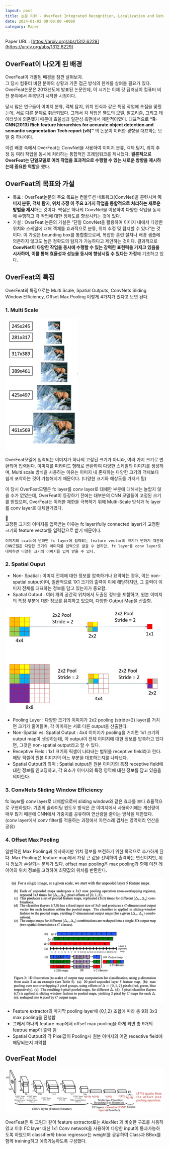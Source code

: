 ```yaml
---
layout: post
title: 논문 리뷰 - OverFeat Integrated Recognition, Localization and Detection using Convolutional Networks
date: 2024-01-02 00:00:00 +0000
category: Paper
---
```


Paper URL : [https://arxiv.org/abs/1312.6229](https://arxiv.org/abs/1312.6229)

## OverFeat이 나오게 된 배경

OverFeat이 개발된 배경을 잠깐 살펴보자.  
그 당시 컴퓨터 비전 분야의 상황과 기존 접근 방식의 한계를 살펴볼 필요가 있다. OverFeat논문은 2013년도에 발표된 논문인데, 이 시기는 이제 갓 딥러닝이 컴퓨터 비전 분야에서 주목받기 시작한 시점이다.

당시 많은 연구들이 이미지 분류, 객체 탐지, 위치 인식과 같은 특정 작업에 초점을 맞췄는데, 서로 다른 문제로 취급되었다. 그래서 각 작업은 별도의 모델, 알고리즘, 그리고 데이터셋에 의존했기 때문에 효율성과 일관성 측면에서 제한적이였다. 대표적으로 **“R-CNN(2013) Rich feature hierarchies for accurate object detection and semantic segmentation Tech report (v5)”** 의 논문이 이러한 경향을 대표하는 모델 중 하나이다.

이런 배경 속에서 OverFeat는 ConvNet을 사용하여 이미지 분류, 객체 탐지, 위치 추정 등 여러 작업을 동시에 처리하는 통합적인 프레임워크를 제시했다. **결론적으로 OverFeat는 단일모델로 여러 작업을 효과적으로 수행할 수 있는 새로운 방향을 제시하는데 중요한 역할**을 했다.

## OverFeat의 목표와 가설

- 목표 : OverFeat논문의 주요 목표는 컨볼루션 네트워크(ConvNet)을 훈련시켜 **이미지 분류, 객체 탐지, 위치 추정 이 주요 3가지 작업을 통합적으로 처리하는 새로운 방법을 제시**하는 것이다. 핵심은 하나의 ConvNet을 이용하여 다양한 작업을 동시에 수행하고 각 작업에 대한 정확도를 향상시키는 것에 있다.
- 가설 : OverFeat 논문의 가설은 “단일 ConvNet을 활용하여 이미지 내에서 다양한 위치와 스케일에 대해 객체를 효과적으로 분류, 위치 추정 및 탐지할 수 있다”는 것이다. 이 가설은 bounding box를 통합함으로써, 복잡한 훈련 절차나 배경 샘플에 의존하지 않고도 높은 정확도의 탐지가 가능하다고 제안하는 것이다. 결과적으로 **ConvNet이 다양한 작업을 동시에 수행할 수 있는 강력한 표현력을 가지고 있음을 시사하며, 이를 통해 효율성과 성능을 동시에 향상시킬 수 있다는 가정**에 기초하고 있다.

## OverFeat의 특징

OverFeat의 특징으로는 Multi Scale, Spatial Outputs, ConvNets Sliding Window Efficiency, Offset Max Pooling 이렇게 4가지가 있다고 보면 된다.

### 1. Multi Scale

![OverFeat-MultiScale](/public/img/OverFeat-MultiScale.png)

OverFeat모델에 입력되는 이미지가 하나의 고정된 크기가 아니라, 여러 가지 크기로 변환되어 입력된다. 이미지를 피라미드 형태로 변환하여 다양한 스케일의 이미지를 생성하며, Multi scale 방식을 사용하는 이유는 이미지 내 존재하는 다양한 크기의 객체보다 쉽게 포착하는 것이 가능해지기 때문이다. (다양한 크기와 해상도를 가지게 됨)

이 당시 OverFeat모델은 fc layer를 conv layer로 대체한 부분에 대해서는 놀랍지 않을 수가 없었는데, OverFeat이 등장하기 전에는 대부분의 CNN 모델들이 고정된 크기를 받았으며, OverFeat는 이러한 제한을 극복하기 위해 Multi-Scale 방식과 fc layer를 conv layer로 대체한거였다.

<aside>
  <span class="icon">🥕</span> 
  <div class="content">
    고정된 크기의 이미지를 입력받는 이유는 fc layer(fully connected layer)가 고정된 크기의 feature vector를 입력값으로 받기 때문이다.

    이미지의 scale이 변하면 fc layer에 입력되는 feature vector의 크기가 변하기 때문에 CNN모델은 다양한 크기의 이미지를 입력으로 받을 수 없지만, fc layer를 conv layer로 대체하면 다양한 크기의 이미지를 입력 받을 수 있다.

  </div>
</aside>

### 2. Spatial Ouput

- Non- Spatial : 이미지 전체에 대한 정보를 압축하거나 요약하는 경우, 이는 non-spatial output이며, 일반적으로 1X1 크기의 출력이 이에 해당하지만, 그 출력이 이미지 전체를 대표하는 정보를 담고 있는지가 중요함.
- Spatial Output : 여러 개의 공간적 위치에서 도출된 정보를 포함하고, 원본 이미지의 특정 부분에 대한 정보를 유지하고 있으며, 다양한 Output Map을 산출함.

![OverFeat-SpatialOutput](/public/img/OverFeat-SpatialOutput.png)

- Pooling Layer : 다양한 크기의 이미지가 2x2 pooling (stride=2) layer를 거치면 크기가 줄어들며, 각 이미지는 서로 다른 output을 산출한다.
- Non-Spatial vs. Spatial Output : 4x4 이미지가 pooling을 거치면 1x1 크기의 output map이 생성하는데, 이 output이 전체 이미지에 대한 정보를 압축하고 있다면, 그것은 non-spatial output라고 할 수 있다.
- Receptive Field : 1x1 크기의 픽셀이 나타내는 범위를 receptive field라고 한다. 해당 픽셀이 원본 이미지의 어느 부분을 대표하는지를 나타낸다.
- Spatial Output의 의미 : Spatial output은 원본 이미지의 특정 receptive field에 대한 정보를 인코딩하고, 각 요소가 이미지의 특정 영역에 대한 정보를 담고 있음을 의미한다.

### 3. ConvNets Sliding Window Efficiency

fc layer를 conv layer로 대체함으로써 sliding window와 같은 효과를 보다 효율적으로 구현하였다. 기존의 슬라이딩 윈도우 방식은 큰 이미지에서 사용하기에는 계산량이 매우 많기 때문에 CNN에서 가중치를 공유하여 연산량을 줄이는 방식을 제안했다.(conv layer에서 conv filter를 적용하는 과정에서 자연스레 겹치는 영역끼리 연산을 공유)

### 4. Offset Max Pooling

일반적인 Max Pooling과 유사하지만 위치 정보를 보전하기 위한 목적으로 추가하게 된다. Max Pooling은 feature map에서 가장 큰 값을 선택하여 출력하는 연산이지만, 위치 정보가 손실되는 문제가 있다. offset max pooling은 max pooling과 함께 이전 레이어의 위치 정보를 고려하여 최댓값의 위치를 반환한다.

![OverFeat-OffsetMaxPooling](/public/img/OverFeat-OffsetMaxPooling.png)

- Feature extractor의 마지막 pooling layer에 {0,1,2} 조합에 따라 총 9회 3x3 max pooling을 진행함
- 그래서 하나의 feature map에서 offsef max pooling을 하게 되면 총 9개의 featrue map이 출력 됨
- Spatial Output의 각 Pixel값이 Pooling시 원본 이미지의 어떤 receotive field에 해당되는지 파악함

## OverFeat Model

![OverFeatModel](/public/img/OverFeatModel.png)

OverFeat은 위 그림과 같이 feature extractor로는 AlexNet 과 비슷한 구조를 사용하였고 이후 FC layer 대신 1x1 Conv network을 사용하여 다양한 input이 통과가능하도록 하였으며 classifier와 bbox regressor는 weight를 공유하여 Class과 BBox를 함께 training하고 예측가능하도록 구성했다.
